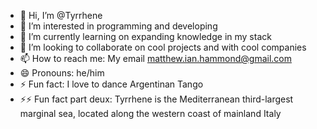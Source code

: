 - 👋 Hi, I’m @Tyrrhene
- 👀 I’m interested in programming and developing
- 🌱 I’m currently learning on expanding knowledge in my stack
- 💞️ I’m looking to collaborate on cool projects and with cool companies
- 📫 How to reach me: My email matthew.ian.hammond@gmail.com
- 😄 Pronouns: he/him
- ⚡ Fun fact: I love to dance Argentinan Tango
- ⚡⚡ Fun fact part deux: Tyrrhene is the Mediterranean third-largest marginal sea, located along the western coast of mainland Italy

<!---
Tyrrhene/Tyrrhene is a ✨ special ✨ repository because its `README.md` (this file) appears on your GitHub profile.
You can click the Preview link to take a look at your changes.
--->
